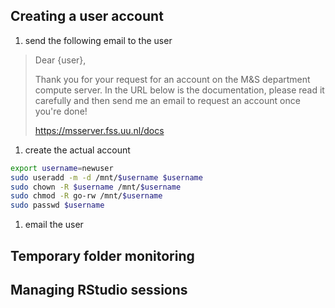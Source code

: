 ## Creating a user account

1. send the following email to the user

> Dear {user}, 
>
> Thank you for your request for an account on the M&S department compute server. 
> In the URL below is the documentation, please read it carefully and then send me 
> an email to request an account once you're done!
>
> https://msserver.fss.uu.nl/docs


1. create the actual account
```bash
export username=newuser
sudo useradd -m -d /mnt/$username $username
sudo chown -R $username /mnt/$username
sudo chmod -R go-rw /mnt/$username
sudo passwd $username
```

1. email the user

## Temporary folder monitoring



## Managing RStudio sessions



## 